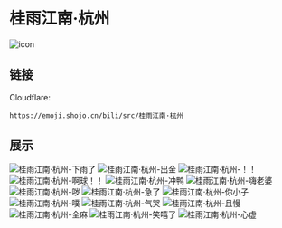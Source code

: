 # 桂雨江南·杭州
![icon](https://emoji.shojo.cn/bili/src/桂雨江南·杭州/icon.png)
## 链接
Cloudflare:
```
https://emoji.shojo.cn/bili/src/桂雨江南·杭州
```
## 展示
![桂雨江南·杭州-下雨了](https://emoji.shojo.cn/bili/src/桂雨江南·杭州/桂雨江南·杭州-下雨了.png)
![桂雨江南·杭州-出金](https://emoji.shojo.cn/bili/src/桂雨江南·杭州/桂雨江南·杭州-出金.png)
![桂雨江南·杭州-！！](https://emoji.shojo.cn/bili/src/桂雨江南·杭州/桂雨江南·杭州-！！.png)
![桂雨江南·杭州-啊球！！](https://emoji.shojo.cn/bili/src/桂雨江南·杭州/桂雨江南·杭州-啊球！！.png)
![桂雨江南·杭州-冲鸭](https://emoji.shojo.cn/bili/src/桂雨江南·杭州/桂雨江南·杭州-冲鸭.png)
![桂雨江南·杭州-嗨老婆](https://emoji.shojo.cn/bili/src/桂雨江南·杭州/桂雨江南·杭州-嗨老婆.png)
![桂雨江南·杭州-哕](https://emoji.shojo.cn/bili/src/桂雨江南·杭州/桂雨江南·杭州-哕.png)
![桂雨江南·杭州-急了](https://emoji.shojo.cn/bili/src/桂雨江南·杭州/桂雨江南·杭州-急了.png)
![桂雨江南·杭州-你小子](https://emoji.shojo.cn/bili/src/桂雨江南·杭州/桂雨江南·杭州-你小子.png)
![桂雨江南·杭州-噗](https://emoji.shojo.cn/bili/src/桂雨江南·杭州/桂雨江南·杭州-噗.png)
![桂雨江南·杭州-气哭](https://emoji.shojo.cn/bili/src/桂雨江南·杭州/桂雨江南·杭州-气哭.png)
![桂雨江南·杭州-且慢](https://emoji.shojo.cn/bili/src/桂雨江南·杭州/桂雨江南·杭州-且慢.png)
![桂雨江南·杭州-全麻](https://emoji.shojo.cn/bili/src/桂雨江南·杭州/桂雨江南·杭州-全麻.png)
![桂雨江南·杭州-笑嘻了](https://emoji.shojo.cn/bili/src/桂雨江南·杭州/桂雨江南·杭州-笑嘻了.png)
![桂雨江南·杭州-心虚](https://emoji.shojo.cn/bili/src/桂雨江南·杭州/桂雨江南·杭州-心虚.png)
